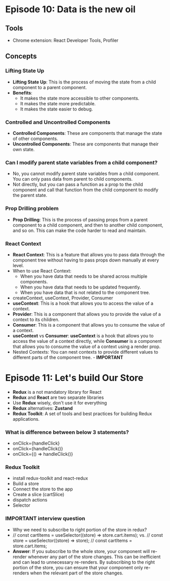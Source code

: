 # Episode 10: Data is the new oil

## Tools
- Chrome extension: React Developer Tools, Profiler

## Concepts

### Lifting State Up

- **Lifting State Up**: This is the process of moving the state from a child component to a parent component.
- **Benefits**:
  - It makes the state more accessible to other components.
  - It makes the state more predictable.
  - It makes the state easier to debug.

### Controlled and Uncontrolled Components

- **Controlled Components**: These are components that manage the state of other components.
- **Uncontrolled Components**: These are components that manage their own state.

### Can I modify parent state variables from a child component?

- No, you cannot modify parent state variables from a child component. You can only pass data from parent to child components.
- Not directly, but you can pass a function as a prop to the child component and call that function from the child component to modify the parent state.

### Prop Drilling problem

- **Prop Drilling**: This is the process of passing props from a parent component to a child component, and then to another child component, and so on. This can make the code harder to read and maintain.

### React Context

- **React Context**: This is a feature that allows you to pass data through the component tree without having to pass props down manually at every level.
- When to use React Context:
  - When you have data that needs to be shared across multiple components.
  - When you have data that needs to be updated frequently.
  - When you have data that is not related to the component tree.
- createContext, useContext, Provider, Consumer
- **useContext**: This is a hook that allows you to access the value of a context.
- **Provider**: This is a component that allows you to provide the value of a context to its children.
- **Consumer**: This is a component that allows you to consume the value of a context.
- **useContext** vs **Consumer**: **useContext** is a hook that allows you to access the value of a context directly, while **Consumer** is a component that allows you to consume the value of a context using a render prop.
- Nested Contexts: You can nest contexts to provide different values to different parts of the component tree. - **IMPORTANT**

# Episode 11: Let's build Our Store

- **Redux** is a not mandatory library for React
- **Redux** and **React** are two separate libraries
- Use **Redux** wisely, don't use it for everything
- **Redux** alternatives: **Zustand**
- **Redux Toolkit**: A set of tools and best practices for building Redux applications.

### What is difference between below 3 statements?
- onClick={handleClick}
- onClick={handleClick()}
- onClick={() => handleClick()}

### Redux Toolkit
- install redux-toolkit and react-redux
- Build a store
- Connect the store to the app
- Create a slice (cartSlice)
- dispatch actions
- Selector

### **IMPORTANT** interview question
- Why we need to subscribe to right portion of the store in redux?
- // const cartItems = useSelector((store) => store.cart.items);
    vs.
  // const store = useSelector((store) => store);
  // const cartItems = store.cart.items;
- **Answer**: If you subscribe to the whole store, your component will re-render whenever any part of the store changes. This can be inefficient and can lead to unnecessary re-renders. By subscribing to the right portion of the store, you can ensure that your component only re-renders when the relevant part of the store changes.